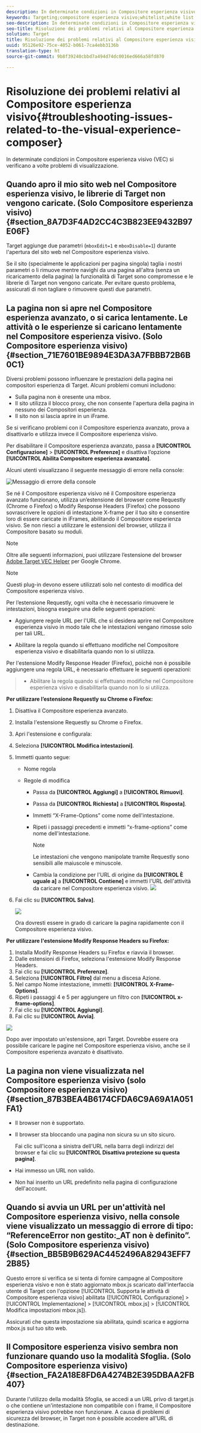 ```yaml
---
description: In determinate condizioni in Compositore esperienza visivo (VEC) si verificano a volte problemi di visualizzazione.
keywords: Targeting;compositore esperienza visivo;whitelist;white list;vec;risoluzione dei problemi compositore esperienza visiva;risoluzione dei problemi;tls;tls 1.2
seo-description: In determinate condizioni in Compositore esperienza visivo (VEC) si verificano a volte problemi di visualizzazione.
seo-title: Risoluzione dei problemi relativi al Compositore esperienza visivo
solution: Target
title: Risoluzione dei problemi relativi al Compositore esperienza visivo
uuid: 95126e92-75ce-4052-b061-7ca4ebb3136b
translation-type: ht
source-git-commit: 9b8f39240cbbd7a494d74dc0016ed666a58fd870

---
```



# Risoluzione dei problemi relativi al Compositore esperienza visivo{#troubleshooting-issues-related-to-the-visual-experience-composer}

In determinate condizioni in Compositore esperienza visivo (VEC) si verificano a volte problemi di visualizzazione.

## Quando apro il mio sito web nel Compositore esperienza visivo, le librerie di Target non vengono caricate. (Solo Compositore esperienza visivo) {#section_8A7D3F4AD2CC4C3B823EE9432B97E06F}

Target aggiunge due parametri (`mboxEdit=1` e `mboxDisable=1`) durante l&#39;apertura del sito web nel Compositore esperienza visivo.

Se il sito (specialmente le applicazioni per pagina singola) taglia i nostri parametri o li rimuove mentre navighi da una pagina all&#39;altra (senza un ricaricamento della pagina) la funzionalità di Target sono compromesse e le librerie di Target non vengono caricate. 
Per evitare questo problema, assicurati di non tagliare o rimuovere questi due parametri.

## La pagina non si apre nel Compositore esperienza avanzato, o si carica lentamente. Le attività o le esperienze si caricano lentamente nel Compositore esperienza visivo. (Solo Compositore esperienza visivo) {#section_71E7601BE9894E3DA3A7FBBB72B6B0C1}

Diversi problemi possono influenzare le prestazioni della pagina nei compositori esperienza di Target. Alcuni problemi comuni includono:

* Sulla pagina non è oresente una mbox.
* Il sito utilizza il blocco proxy, che non consente l&#39;apertura della pagina in nessuno dei Compositori esperienza.
* Il sito non si lascia aprire in un iFrame.

Se si verificano problemi con il Compositore esperienza avanzato, prova a disattivarlo e utilizza invece il Compositore esperienza visivo.

Per disabilitare il Compositore esperienza avanzato, passa a **[!UICONTROL Configurazione]** &gt; **[!UICONTROL Preferenze]** e disattiva l’opzione **[!UICONTROL Abilita Compositore esperienza avanzato]**.

Alcuni utenti visualizzano il seguente messaggio di errore nella console:

![Messaggio di errore della console](/help/c-experiences/c-visual-experience-composer/r-troubleshoot-composer/assets/console_error_message.jpg)

Se né il Compositore esperienza visivo né il Compositore esperienza avanzato funzionano, utilizza un’estensione del browser come Requestly (Chrome o Firefox) o Modify Response Headers (Firefox) che possono sovrascrivere le opzioni di intestazione X-frame per il tuo sito e consentire loro di essere caricate in iFrames, abilitando il Compositore esperienza visivo. Se non riesci a utilizzare le estensioni del browser, utilizza il Compositore basato su moduli.

>[!NOTE]
>
>Oltre alle seguenti informazioni, puoi utilizzare l’estensione del browser [Adobe Target VEC Helper](/help/c-experiences/c-visual-experience-composer/r-troubleshoot-composer/vec-helper-browser-extension.md) per Google Chrome.


>[!Note]
>
>Questi plug-in devono essere utilizzati solo nel contesto di modifica del Compositore esperienza visivo.
>
>Per l’estensione Requestly, ogni volta che è necessario rimuovere le intestazioni, bisogna eseguire una delle seguenti operazioni:
>
>* Aggiungere regole URL per l&#39;URL che si desidera aprire nel Compositore esperienza visivo in modo tale che le intestazioni vengano rimosse solo per tali URL.
   >
   >
* Abilitare la regola quando si effettuano modifiche nel Compositore esperienza visivo e disabilitarla quando non lo si utilizza.
>
>
Per l&#39;estensione Modify Response Header (Firefox), poiché non è possibile aggiungere una regola URL, è necessario effettuare le seguenti operazioni:
>
>* Abilitare la regola quando si effettuano modifiche nel Compositore esperienza visivo e disabilitarla quando non lo si utilizza.


**Per utilizzare l’estensione Requestly su Chrome o Firefox:**

1. Disattiva il Compositore esperienza avanzato.
1. Installa l&#39;estensione Requestly su Chrome o Firefox.
1. Apri l&#39;estensione e configurala:
1. Seleziona **[!UICONTROL Modifica intestazioni]**.
1. Immetti quanto segue:

   * Nome regola
   * Regole di modifica

      * Passa da **[!UICONTROL Aggiungi]** a **[!UICONTROL Rimuovi]**.
      * Passa da **[!UICONTROL Richiesta]** a **[!UICONTROL Risposta]**.
      * Immetti “X-Frame-Options” come nome dell&#39;intestazione.
      * Ripeti i passaggi precedenti e immetti “x-frame-options” come nome dell&#39;intestazione.

         >[!NOTE]
         >
         >Le intestazioni che vengono manipolate tramite Requestly sono sensibili alle maiuscole e minuscole.

      * Cambia la condizione per l&#39;URL di origine da **[!UICONTROL È uguale a]** a **[!UICONTROL Contiene]** e immetti l&#39;URL dell&#39;attività da caricare nel Compositore esperienza visivo.
      ![](assets/chrome_extension.png)


1. Fai clic su **[!UICONTROL Salva]**.

   ![](assets/requestly.png)

   Ora dovresti essere in grado di caricare la pagina rapidamente con il Compositore esperienza visivo.

**Per utilizzare l&#39;estensione Modify Response Headers su Firefox:**

1. Installa Modify Response Headers su Firefox e riavvia il browser.
1. Dalle estensioni di Firefox, seleziona l&#39;estensione Modify Response Headers.
1. Fai clic su **[!UICONTROL Preferenze]**.
1. Seleziona **[!UICONTROL Filtro]** dal menu a discesa Azione.
1. Nel campo Nome intestazione, immetti: **[!UICONTROL X-Frame-Options]**.
1. Ripeti i passaggi 4 e 5 per aggiungere un filtro con **[!UICONTROL x-frame-options]**.
1. Fai clic su **[!UICONTROL Aggiungi]**.
1. Fai clic su **[!UICONTROL Avvia]**.

![](assets/firefox_extension.png)

Dopo aver impostato un&#39;estensione, apri Target. Dovrebbe essere ora possibile caricare le pagine nel Compositore esperienza visivo, anche se il Compositore esperienza avanzato è disattivato.

## La pagina non viene visualizzata nel Compositore esperienza visivo (solo Compositore esperienza visivo) {#section_87B3BEA4B6174CFDA6C9A69A1A051FA1}

* Il browser non è supportato.
* Il browser sta bloccando una pagina non sicura su un sito sicuro.

   Fai clic sull&#39;icona a sinistra dell&#39;URL nella barra degli indirizzi del browser e fai clic su **[!UICONTROL Disattiva protezione su questa pagina]**.
* Hai immesso un URL non valido.
* Non hai inserito un URL predefinito nella pagina di configurazione dell&#39;account.

## Quando si avvia un URL per un&#39;attività nel Compositore esperienza visivo, nella console viene visualizzato un messaggio di errore di tipo: “ReferenceError non gestito:_AT non è definito”. (Solo Compositore esperienza visivo) {#section_BB5B9B629AC4452496A82943EFF72B85}

Questo errore si verifica se si tenta di fornire campagne al Compositore esperienza visivo e non è stato aggiornato mbox.js scaricato dall&#39;interfaccia utente di Target con l&#39;opzione [!UICONTROL Supporta le attività di Compositore esperienza visivo] abilitata ([!UICONTROL Configurazione] &gt; [!UICONTROL Implementazione] &gt; [!UICONTROL mbox.js] &gt; [!UICONTROL Modifica impostazioni mbox.js]).

Assicurati che questa impostazione sia abilitata, quindi scarica e aggiorna mbox.js sul tuo sito web.

## Il Compositore esperienza visivo sembra non funzionare quando uso la modalità Sfoglia. (Solo Compositore esperienza visivo) {#section_FA2A18E8FD6A4274B2E395DBAA2FB407}

Durante l&#39;utilizzo della modalità Sfoglia, se accedi a un URL privo di target.js o che contiene un&#39;intestazione non compatibile con i frame, il Compositore esperienza visivo potrebbe non funzionare. A causa di problemi di sicurezza del browser, in Target non è possibile accedere all&#39;URL di destinazione.
